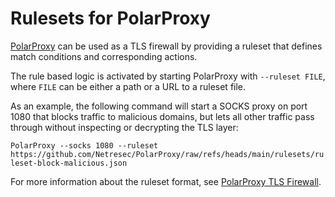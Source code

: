 # Rulesets for PolarProxy
[PolarProxy](https://www.netresec.com/?page=PolarProxy) can be used as a TLS firewall by providing a ruleset that defines match conditions and corresponding actions.

The rule based logic is activated by starting PolarProxy with `--ruleset FILE`, where `FILE` can be either a path or a URL to a ruleset file.

As an example, the following command will start a SOCKS proxy on port 1080 that blocks traffic to malicious domains, but lets all other traffic pass through without inspecting or decrypting the TLS layer:

`PolarProxy --socks 1080 --ruleset https://github.com/Netresec/PolarProxy/raw/refs/heads/main/rulesets/ruleset-block-malicious.json`

For more information about the ruleset format, see [PolarProxy TLS Firewall](https://www.netresec.com/?page=TlsFirewall).
